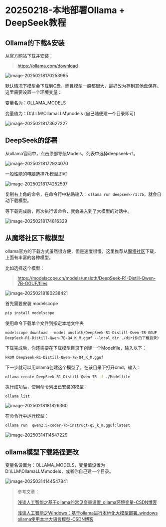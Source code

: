# 20250218-本地部署Ollama + DeepSeek教程

## Ollama的下载&安装

从官方网站下载并安装：

> https://ollama.com/download

![image-20250218170253965](https://s2.loli.net/2025/02/18/qQtFYBwlnIsLjzP.png)

默认情况下模型会下载到C盘，而且模型一般都很大，最好改为存到其他盘保存。这里需要设置一个环境变量：

变量名为：OLLAMA_MODELS

变量值为：D:\LLM\OllamaLLM\models (自己随便建一个目录即可)

![image-20250218173627227](https://s2.loli.net/2025/02/18/Sp4q1MUXvYfA9xR.png)

## DeepSeek的部署

从ollama官网中，点击顶部导航Models，列表中选择deepseek-r1。

![image-20250218172924070](https://s2.loli.net/2025/02/18/Ph3q9xlSzCsHYEm.png)

一般性能的电脑选择7b模型即可

![image-20250218174252597](https://s2.loli.net/2025/02/18/VIJtEwx8OWAFMDh.png)

复制右上角的命令，在命令行中粘贴输入：`ollama run deepseek-r1:7b`，就会自动下载模型。

等下载完成后，再次执行该命令，就会进入到了大模型的对话中。

![image-20250218174816329](https://s2.loli.net/2025/02/18/8VuqO9eBSJNzshD.png)

## 从魔塔社区下载模型

ollama官方的下载方式虽然很方便，但是速度很慢，这里推荐从[魔塔社区](https://modelscope.cn/)下载，上面有丰富的各种模型。

比如选择这个模型：

> https://modelscope.cn/models/unsloth/DeepSeek-R1-Distill-Qwen-7B-GGUF/files

![image-20250218180238421](https://s2.loli.net/2025/02/18/AgXnQlyGTu154pv.png)

首先需要安装 modelscope

```bash
pip install modelscope
```

使用命令下载单个文件到指定本地文件夹

```
modelscope download --model unsloth/DeepSeek-R1-Distill-Qwen-7B-GGUF DeepSeek-R1-Distill-Qwen-7B-Q4_K_M.gguf --local_dir ./dir(你的下载目录)
```

下载完成后，你还需要在下载模型目录下创建一个Modelfile，输入以下：

```
FROM DeepSeek-R1-Distill-Qwen-7B-Q4_K_M.gguf
```

下一步就可以用ollama创建这个模型了，在该目录下打开cmd，输入：

```bash
ollama create DeepSeek-R1-Distill-Qwen-7B -f ./Modelfile
```

执行成功后，使用命令列出已安装的模型：

```
ollama list
```

![image-20250218181826360](https://s2.loli.net/2025/02/18/LScWUBkEthaKGfw.png)

在命令行中运行模型：

```bash
ollama run  qwen2.5-coder-7b-instruct-q5_k_m.gguf:latest
```

![image-20250314114547229](https://s2.loli.net/2025/03/14/TSwvYxH6elUK1t4.png)

## ollama模型下载路径更改

变量名设置为：OLLAMA_MODELS，变量值设置为D:\LLM\OllamaLLM\models，或者你自己建一个目录。

![image-20250314144547841](https://s2.loli.net/2025/03/14/J71AqR9WYpSmOco.png)

> 参考文章：
>
> [浅谈人工智能之基于ollama的常见变量设置_ollama环境变量-CSDN博客](https://blog.csdn.net/u012151594/article/details/142062199)
>
> [浅谈人工智能之Windows：基于ollama进行本地化大模型部署_windows ollama使用本地大语言模型-CSDN博客](https://samzhang.blog.csdn.net/article/details/141870665)
